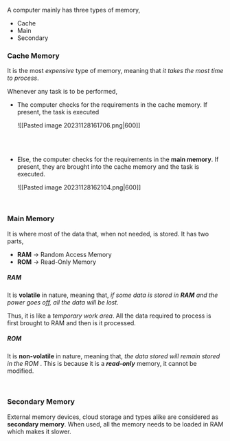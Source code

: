 A computer mainly has three types of memory, 
* Cache 
* Main
* Secondary

### Cache Memory
It is the most *expensive* type of memory, meaning that *it takes the most time to process*. 

Whenever any task is to be performed, 
* The computer checks for the requirements in the cache memory. If present, the task is executed

  ![[Pasted image 20231128161706.png|600]]

<br><br>

* Else, the computer checks for the requirements in the **main memory**. If present, they are brought into the cache memory and the task is executed.

  ![[Pasted image 20231128162104.png|600]]


<br>

### Main Memory
It is where most of the data that, when not needed, is stored. It has two parts,
* **RAM** → Random Access Memory
* **ROM** → Read-Only Memory

##### RAM
It is **volatile** in nature, meaning that, *if some data is stored in **RAM** and the power goes off, all the data will be lost*.

Thus, it is like a *temporary work area*. All the data required to process is first brought to RAM and then is it processed. 

##### ROM
It is **non-volatile** in nature, meaning that, *the data stored will remain stored in the ROM* . This is because it is a ***read-only*** memory, it cannot be modified.

<br>

### Secondary Memory
External memory devices, cloud storage and types alike are considered as **secondary memory**. When used, all the memory needs to be loaded in RAM which makes it slower. 